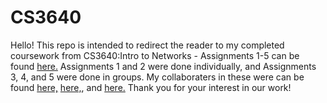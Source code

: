 # CS3640
Hello! This repo is intended to redirect the reader to my completed coursework from CS3640:Intro to Networks - Assignments 1-5 can be found [here.](https://research-git.uiowa.edu/mharbaugh/cs3640)
Assignments 1 and 2 were done individually, and Assignments 3, 4, and 5 were done in groups. My collaboraters in these were can be found [here,](https://research-git.uiowa.edu/msgauna) 
[here,](https://research-git.uiowa.edu/kto), and [here.](https://research-git.uiowa.edu/ecelias) Thank you for your interest in our work!
